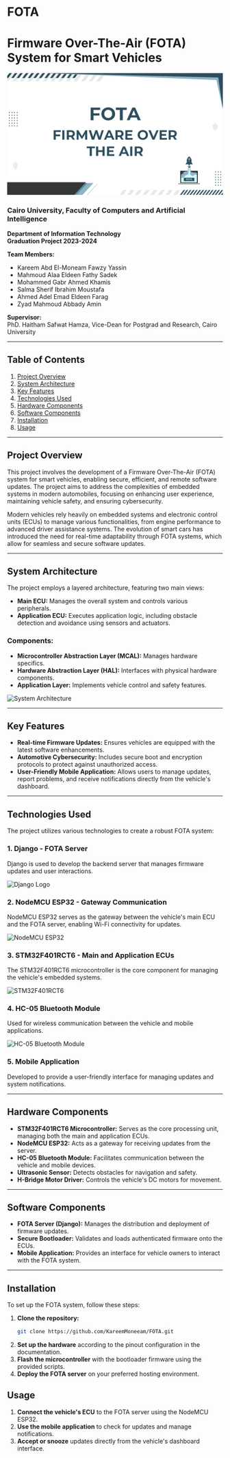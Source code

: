 # FOTA
# Firmware Over-The-Air (FOTA) System for Smart Vehicles

![Project Banner](Repo_Banner.png)

### Cairo University, Faculty of Computers and Artificial Intelligence  
**Department of Information Technology**  
**Graduation Project 2023-2024**  

**Team Members:**  
- Kareem Abd El-Moneam Fawzy Yassin  
- Mahmoud Alaa Eldeen Fathy Sadek  
- Mohammed Gabr Ahmed Khamis  
- Salma Sherif Ibrahim Moustafa  
- Ahmed Adel Emad Eldeen Farag  
- Zyad Mahmoud Abbady Amin  

**Supervisor:**  
PhD. Haitham Safwat Hamza, Vice-Dean for Postgrad and Research, Cairo University

---

## Table of Contents
1. [Project Overview](#project-overview)
2. [System Architecture](#system-architecture)
3. [Key Features](#key-features)
4. [Technologies Used](#technologies-used)
5. [Hardware Components](#hardware-components)
6. [Software Components](#software-components)
7. [Installation](#installation)
8. [Usage](#usage)

---

## Project Overview

This project involves the development of a Firmware Over-The-Air (FOTA) system for smart vehicles, enabling secure, efficient, and remote software updates. The project aims to address the complexities of embedded systems in modern automobiles, focusing on enhancing user experience, maintaining vehicle safety, and ensuring cybersecurity.

Modern vehicles rely heavily on embedded systems and electronic control units (ECUs) to manage various functionalities, from engine performance to advanced driver assistance systems. The evolution of smart cars has introduced the need for real-time adaptability through FOTA systems, which allow for seamless and secure software updates.

---

## System Architecture

The project employs a layered architecture, featuring two main views:
- **Main ECU:** Manages the overall system and controls various peripherals.
- **Application ECU:** Executes application logic, including obstacle detection and avoidance using sensors and actuators.

### Components:
- **Microcontroller Abstraction Layer (MCAL):** Manages hardware specifics.
- **Hardware Abstraction Layer (HAL):** Interfaces with physical hardware components.
- **Application Layer:** Implements vehicle control and safety features.

![System Architecture](https://blogger.googleusercontent.com/img/b/R29vZ2xl/AVvXsEgJTySx_AbXD19hC6CMhbcDQIzkUmwrJiZcGmb2lrcWbrNncZNlgH3f_DXS7HoXKktYpSEXrcmqFauCNRdB4Prm59l0AjzhvJ7RXJmzgR9XRNFUlidY30767qorScpTyUgpzgwd_RoaQbLv/s1600/Untitled-1.jpg)

---

## Key Features

- **Real-time Firmware Updates:** Ensures vehicles are equipped with the latest software enhancements.
- **Automotive Cybersecurity:** Includes secure boot and encryption protocols to protect against unauthorized access.
- **User-Friendly Mobile Application:** Allows users to manage updates, report problems, and receive notifications directly from the vehicle's dashboard.

---

## Technologies Used

The project utilizes various technologies to create a robust FOTA system:

### 1. Django - FOTA Server
Django is used to develop the backend server that manages firmware updates and user interactions.

![Django Logo](https://upload.wikimedia.org/wikipedia/commons/thumb/7/75/Django_logo.svg/600px-Django_logo.svg.png)

### 2. NodeMCU ESP32 - Gateway Communication
NodeMCU ESP32 serves as the gateway between the vehicle's main ECU and the FOTA server, enabling Wi-Fi connectivity for updates.

![NodeMCU ESP32](https://hit.ps/wp-content/uploads/2023/05/nodemcu-esp32-02.webp)

### 3. STM32F401RCT6 - Main and Application ECUs
The STM32F401RCT6 microcontroller is the core component for managing the vehicle's embedded systems.

![STM32F401RCT6](https://m.media-amazon.com/images/I/71RATawP1AL.jpg)

### 4. HC-05 Bluetooth Module
Used for wireless communication between the vehicle and mobile applications.

![HC-05 Bluetooth Module](https://images.theengineeringprojects.com/image/main/2019/10/HC-05-Bluetooth-Module-Pinout-Datasheet-Features-Applications-1.jpg)

### 5. Mobile Application
Developed to provide a user-friendly interface for managing updates and system notifications.

---

## Hardware Components

- **STM32F401RCT6 Microcontroller:** Serves as the core processing unit, managing both the main and application ECUs.
- **NodeMCU ESP32:** Acts as a gateway for receiving updates from the server.
- **HC-05 Bluetooth Module:** Facilitates communication between the vehicle and mobile devices.
- **Ultrasonic Sensor:** Detects obstacles for navigation and safety.
- **H-Bridge Motor Driver:** Controls the vehicle's DC motors for movement.

---

## Software Components

- **FOTA Server (Django):** Manages the distribution and deployment of firmware updates.
- **Secure Bootloader:** Validates and loads authenticated firmware onto the ECUs.
- **Mobile Application:** Provides an interface for vehicle owners to interact with the FOTA system.

---

## Installation

To set up the FOTA system, follow these steps:

1. **Clone the repository:**
   ```bash
   git clone https://github.com/KareemMoneeam/FOTA.git
2. **Set up the hardware** according to the pinout configuration in the documentation.
3. **Flash the microcontroller** with the bootloader firmware using the provided scripts.
4. **Deploy the FOTA server** on your preferred hosting environment.

## Usage
1. **Connect the vehicle's ECU** to the FOTA server using the NodeMCU ESP32.
2. **Use the mobile application** to check for updates and manage notifications.
3. **Accept or snooze** updates directly from the vehicle's dashboard interface.
